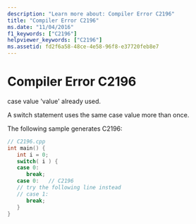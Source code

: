 ```yaml
---
description: "Learn more about: Compiler Error C2196"
title: "Compiler Error C2196"
ms.date: "11/04/2016"
f1_keywords: ["C2196"]
helpviewer_keywords: ["C2196"]
ms.assetid: fd2f6a58-48ce-4e58-96f8-e37720feb8e7
---
```

# Compiler Error C2196

case value 'value' already used.

A switch statement uses the same case value more than once.

The following sample generates C2196:

```cpp
// C2196.cpp
int main() {
   int i = 0;
   switch( i ) {
   case 0:
      break;
   case 0:   // C2196
   // try the following line instead
   // case 1:
      break;
   }
}
```
